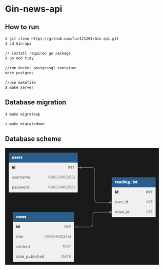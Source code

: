 # Gin-news-api

## How to run

```golang
$ git clone https://github.com/lin121291/Gin-api.git
$ cd Gin-api

// install required go package
$ go mod tidy

//run docker postgresql container
make postgres

//use makefile
$ make server

```

## Database migration

```golang
$ make migrateup

$ make migratedown
```

## Database scheme

![image](img/Database_scheme.png)
